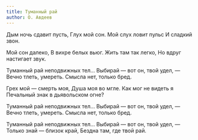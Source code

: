 ```yaml
---
title: Туманный рай
author: О. Авдеев
---
```


Дым ночь сдавит пусть,
Глух мой сон.
Мой слух ловит пульс
И сладкий звон.

Мой сон далеко,
В вихре белых вьюг.
Жить там так легко,
Но вдруг настигает звук.

Туманный рай неподвижных тел…
Выбирай — вот он, твой удел, —
Вечно тлеть, умереть.
Смысла нет, только бред.

Грех мой — смерть моя,
Душа моя во мгле.
Как мог не видеть я
Печальный знак в дьявольском огне?

Туманный рай неподвижных тел…
Выбирай — вот он, твой удел, —
Вечно тлеть, умереть.
Смысла нет, только бред.

Туманный рай неподвижных тел…
Выбирай — вот он, твой удел, —
Только знай — близок край,
Бездна там, где твой рай.
